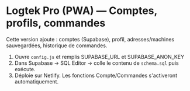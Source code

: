 # Logtek Pro (PWA) — Comptes, profils, commandes
Cette version ajoute : comptes (Supabase), profil, adresses/machines sauvegardées, historique de commandes.
1) Ouvre `config.js` et remplis SUPABASE_URL et SUPABASE_ANON_KEY
2) Dans Supabase → SQL Editor → colle le contenu de `schema.sql` puis exécute.
3) Déploie sur Netlify. Les fonctions Compte/Commandes s'activeront automatiquement.
